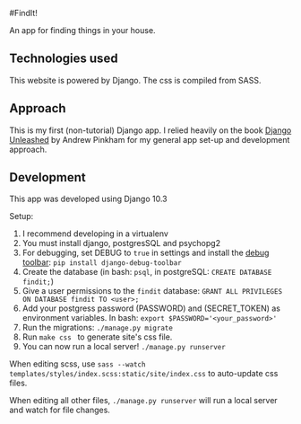 #FindIt!

An app for finding things in your house.

## Technologies used

This website is powered by Django.
The css is compiled from SASS.

## Approach

This is my first (non-tutorial) Django app. I relied heavily on the
book [Django Unleashed](https://django-unleashed.com/) by Andrew Pinkham
for my general app set-up and development approach.

## Development

This app was developed using Django 10.3

Setup:
  1. I recommend developing in a virtualenv
  1. You must install django, postgresSQL and psychopg2
  1. For debugging, set DEBUG to `true` in settings and install the [debug toolbar](http://django-debug-toolbar.readthedocs.io/en/latest/installation.html):
     `pip install django-debug-toolbar`
  1. Create the database (in bash: `psql`, in postgreSQL: `CREATE DATABASE findit;`)
  1. Give a user permissions to the `findit` database: `GRANT ALL PRIVILEGES ON DATABASE findit TO <user>;`
  1. Add your postgress password (PASSWORD) and (SECRET_TOKEN) as environment variables.
      In bash: `export $PASSWORD='<your_password>'`
  1. Run the migrations: `./manage.py migrate`
  1. Run `make css ` to generate site's css file.
  1. You can now run a local server! `./manage.py runserver`


When editing scss, use `sass --watch templates/styles/index.scss:static/site/index.css` to
auto-update css files.

When editing all other files, `./manage.py runserver` will run a local
server and watch for file changes.
